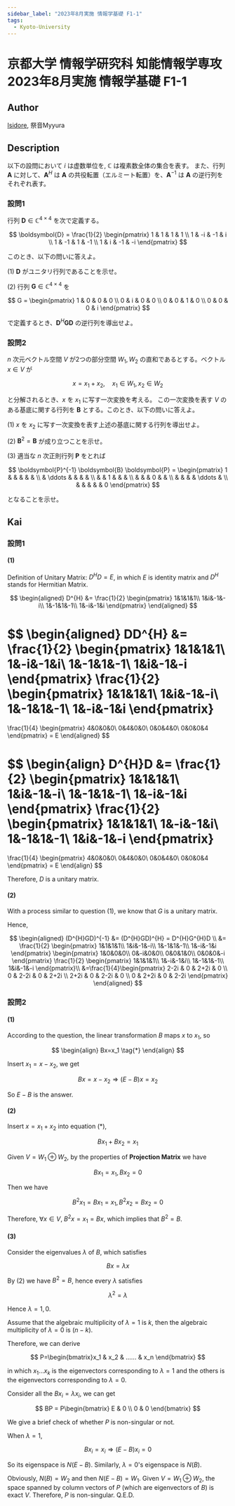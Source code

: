 ```yaml
---
sidebar_label: "2023年8月実施 情報学基礎 F1-1"
tags:
  - Kyoto-University
---
```

# 京都大学 情報学研究科 知能情報学専攻 2023年8月実施 情報学基礎 F1-1

## **Author**
[Isidore](https://github.com/heacsing), 祭音Myyura

## **Description**
以下の設問において $i$ は虚数単位を, $\mathbb{C}$ は複素数全体の集合を表す。
また、行列 $\boldsymbol{A}$ に対して、$\boldsymbol{A}^H$ は $\boldsymbol{A}$ の共役転置（エルミート転置）を、$\boldsymbol{A}^{-1}$ は $\boldsymbol{A}$ の逆行列をそれぞれ表す。

### 設問1
行列 $\boldsymbol{D} \in \mathbb{C}^{4 \times 4}$ を次で定義する。

$$
\boldsymbol{D} = \frac{1}{2} \begin{pmatrix}
1 & 1 & 1 & 1 \\
1 & -i & -1 & i \\
1 & -1 & 1 & -1 \\
1 & i & -1 & -i
\end{pmatrix}
$$

このとき、以下の問いに答えよ。

(1) $\boldsymbol{D}$ がユニタリ行列であることを示せ。

(2) 行列 $\boldsymbol{G} \in \mathbb{C}^{4 \times 4}$ を

$$
G = \begin{pmatrix}
1 & 0 & 0 & 0 \\
0 & i & 0 & 0 \\
0 & 0 & 1 & 0 \\
0 & 0 & 0 & i
\end{pmatrix}
$$

で定義するとき、$\boldsymbol{D}^H \boldsymbol{G} \boldsymbol{D}$ の逆行列を導出せよ。

### 設問2
$n$ 次元ベクトル空間 $V$ が2つの部分空間 $W_1, W_2$ の直和であるとする。ベクトル $x \in V$ が

$$
x = x_1 + x_2, \quad x_1 \in W_1, x_2 \in W_2
$$

と分解されるとき、$x$ を $x_1$ に写す一次変換を考える。
この一次変換を表す $V$ のある基底に関する行列を $\boldsymbol{B}$ とする。このとき、以下の問いに答えよ。

(1) $x$ を $x_2$ に写す一次変換を表す上述の基底に関する行列を導出せよ。

(2) $\boldsymbol{B}^2 = \boldsymbol{B}$ が成り立つことを示せ。

(3) 適当な $n$ 次正則行列 $\boldsymbol{P}$ をとれば

$$
\boldsymbol{P}^{-1} \boldsymbol{B} \boldsymbol{P} = \begin{pmatrix}
1 &  &  & & & \\
& \ddots & & & & \\
&  & 1 & & & \\
&  & & 0 & & \\
&  & &  & \ddots & \\
&  & &  & & 0
\end{pmatrix}
$$

となることを示せ。

## **Kai**
### 設問1
#### (1)
Definition of Unitary Matrix: $D^{H}D=E$, in which $E$ is identity matrix and $D^H$ stands for Hermitian Matrix.

$$
\begin{aligned}
D^{H}
&=
\frac{1}{2}
\begin{pmatrix}
1&1&1&1\\
1&i&-1&-i\\
1&-1&1&-1\\
1&-i&-1&i
\end{pmatrix}
\end{aligned}
$$

$$
\begin{aligned}
DD^{H}
&=
\frac{1}{2}
\begin{pmatrix}
1&1&1&1\\
1&-i&-1&i\\
1&-1&1&-1\\
1&i&-1&-i
\end{pmatrix}
\frac{1}{2}
\begin{pmatrix}
1&1&1&1\\
1&i&-1&-i\\
1&-1&1&-1\\
1&-i&-1&i
\end{pmatrix}
=
\frac{1}{4}
\begin{pmatrix}
4&0&0&0\\
0&4&0&0\\
0&0&4&0\\
0&0&0&4
\end{pmatrix}
= E
\end{aligned}
$$

$$
\begin{align}
D^{H}D
&=
\frac{1}{2}
\begin{pmatrix}
1&1&1&1\\
1&i&-1&-i\\
1&-1&1&-1\\
1&-i&-1&i
\end{pmatrix}
\frac{1}{2}
\begin{pmatrix}
1&1&1&1\\
1&-i&-1&i\\
1&-1&1&-1\\
1&i&-1&-i
\end{pmatrix}
=
\frac{1}{4}
\begin{pmatrix}
4&0&0&0\\
0&4&0&0\\
0&0&4&0\\
0&0&0&4
\end{pmatrix}
= E
\end{align}
$$

Therefore, $D$ is a unitary matrix.

#### (2)
With a process similar to question (1), we know that $G$ is a unitary matrix.

Hence,

$$
\begin{aligned}
(D^{H}GD)^{-1} &= (D^{H}GD)^{H} = D^{H}G^{H}D \\
&= \frac{1}{2}
\begin{pmatrix}
1&1&1&1\\
1&i&-1&-i\\
1&-1&1&-1\\
1&-i&-1&i
\end{pmatrix}
\begin{pmatrix}
1&0&0&0\\
0&-i&0&0\\
0&0&1&0\\
0&0&0&-i
\end{pmatrix}
\frac{1}{2}
\begin{pmatrix}
1&1&1&1\\
1&-i&-1&i\\
1&-1&1&-1\\
1&i&-1&-i
\end{pmatrix}\\
&=\frac{1}{4}\begin{pmatrix}
    2-2i & 0 & 2+2i & 0 \\
    0 & 2-2i & 0 & 2+2i \\
    2+2i & 0 & 2-2i & 0 \\
    0 & 2+2i & 0 & 2-2i
\end{pmatrix}
\end{aligned}
$$

### 設問2
#### (1)
According to the question, the linear transformation $B$ maps $x$ to $x_1$, so

$$
\begin{align}
Bx=x_1 \tag{*}
\end{align}
$$

Insert $x_1 = x-x_2$, we get

$$
Bx=x - x_2 \Rightarrow (E - B)x = x_2
$$

So $E-B$ is the answer.

#### (2)
Insert $x=x_1 + x_2$ into equation (\*),

$$
Bx_1 + Bx_2 = x_1
$$

Given $V = W_1 \oplus W_2$, by the properties of **Projection Matrix** we have

$$
Bx_1 = x_1, Bx_2 = 0
$$

Then we have

$$
B^2x_1 = Bx_1 = x_1, B^2x_2 = Bx_2 = 0
$$

Therefore, $\forall x \in V, \; B^2x= x_1 = Bx$, which implies that $B^2 = B$.

#### (3)
Consider the eigenvalues $\lambda$ of $B$, which satisfies

$$
Bx = \lambda x
$$

By (2) we have $B^2 = B$, hence every $\lambda$ satisfies

$$
\lambda^2 = \lambda
$$

Hence $\lambda = 1,0$.

Assume that the algebraic multiplicity of $\lambda = 1$ is $k$, then the algebraic multiplicity of $\lambda = 0$ is $(n-k)$.

Therefore, we can derive

$$
P=\begin{bmatrix}x_1 & x_2 & ...... & x_n \end{bmatrix}
$$

in which $x_1...x_k$ is the eigenvectors corresponding to $\lambda = 1$ and the others is the eigenvectors corresponding to $\lambda = 0$.

Consider all the $Bx_i=\lambda x_i$, we can get

$$
BP = P\begin{bmatrix} E & 0 \\ 0 & 0    \end{bmatrix}
$$

We give a brief check of whether $P$ is non-singular or not.

When $\lambda = 1$,

$$
Bx_i=x_i \Rightarrow (E-B)x_i = 0
$$

So its eigenspace is $N(E-B)$. Similarly, $\lambda = 0$'s eigenspace is $N(B)$.

Obviously, $N(B) = W_2$ and then $N(E-B) = W_1$. Given $V = W_1 \oplus W_2$, the space spanned by column vectors of $P$ (which are eigenvectors of $B$) is exact $V$. Therefore, $P$ is non-singular.
Q.E.D. 
